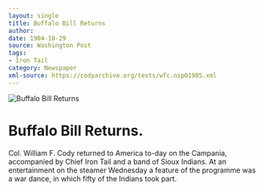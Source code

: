 ```yaml
---
layout: single
title: Buffalo Bill Returns
author: 
date: 1904-10-29
source: Washington Post
tags:
- Iron Tail
category: Newspaper
xml-source: https://codyarchive.org/texts/wfc.nsp01905.xml
---
```


![Buffalo Bill Returns](https://codyarchive.org/figures/250/wfc.nsp01905.1.jpg "Buffalo Bill Returns")

# Buffalo Bill Returns.

Col. William F. Cody returned to America to-day on the Campania, accompanied by Chief Iron Tail and a band of Sioux Indians. At an entertainment on the steamer Wednesday a feature of the programme was a war dance, in which fifty of the Indians took part.